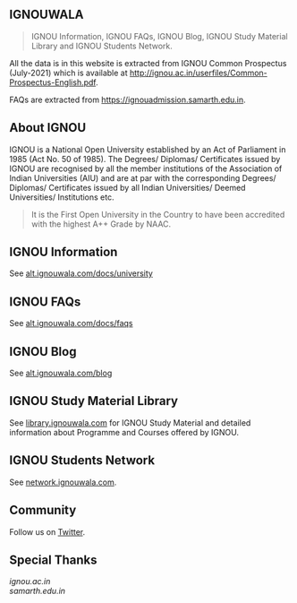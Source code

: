 ## IGNOUWALA

> IGNOU Information, IGNOU FAQs, IGNOU Blog, IGNOU Study Material Library and IGNOU Students Network.

All the data is in this website is extracted from IGNOU Common Prospectus (July-2021) which is available at http://ignou.ac.in/userfiles/Common-Prospectus-English.pdf.

FAQs are extracted from https://ignouadmission.samarth.edu.in.

## About IGNOU

IGNOU is a National Open University established by an Act of Parliament in 1985 (Act No. 50 of 1985).
The Degrees/ Diplomas/ Certificates issued by IGNOU are recognised by all the member institutions of the
Association of Indian Universities (AIU) and are at par with the corresponding Degrees/ Diplomas/
Certificates issued by all Indian Universities/ Deemed Universities/ Institutions etc.

> It is the First Open University in the Country to have been accredited with the highest A++ Grade by NAAC.

## IGNOU Information

See [alt.ignouwala.com/docs/university](https://alt.ignouwala.com/docs/university)

## IGNOU FAQs

See [alt.ignouwala.com/docs/faqs](https://alt.ignouwala.com/docs/faqs)

## IGNOU Blog

See [alt.ignouwala.com/blog](https://alt.ignouwala.com/blog)

## IGNOU Study Material Library

See [library.ignouwala.com](https://library.ignouwala.com) for IGNOU Study Material and detailed information about Programme and Courses offered by IGNOU.

## IGNOU Students Network

See [network.ignouwala.com](https://network.ignouwala.com).

## Community

Follow us on [Twitter](https://twitter.com/ignouwala).

## Special Thanks

_ignou.ac.in_  
_samarth.edu.in_
